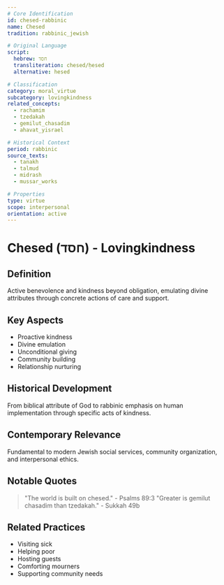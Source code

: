 ```yaml
---
# Core Identification
id: chesed-rabbinic
name: Chesed
tradition: rabbinic_jewish

# Original Language
script:
  hebrew: חסד
  transliteration: chesed/ḥesed
  alternative: hesed

# Classification
category: moral_virtue
subcategory: lovingkindness
related_concepts:
  - rachamim
  - tzedakah
  - gemilut_chasadim
  - ahavat_yisrael

# Historical Context
period: rabbinic
source_texts:
  - tanakh
  - talmud
  - midrash
  - mussar_works

# Properties
type: virtue
scope: interpersonal
orientation: active
---
```


# Chesed (חסד) - Lovingkindness

## Definition
Active benevolence and kindness beyond obligation, emulating divine attributes through concrete actions of care and support.

## Key Aspects
- Proactive kindness
- Divine emulation
- Unconditional giving
- Community building
- Relationship nurturing

## Historical Development
From biblical attribute of God to rabbinic emphasis on human implementation through specific acts of kindness.

## Contemporary Relevance
Fundamental to modern Jewish social services, community organization, and interpersonal ethics.

## Notable Quotes
> "The world is built on chesed." - Psalms 89:3
> "Greater is gemilut chasadim than tzedakah." - Sukkah 49b

## Related Practices
- Visiting sick
- Helping poor
- Hosting guests
- Comforting mourners
- Supporting community needs